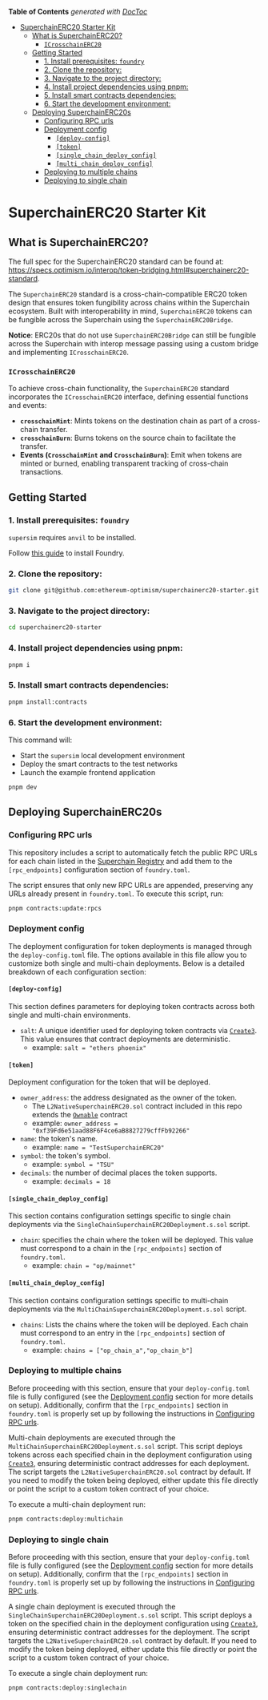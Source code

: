 <!-- START doctoc generated TOC please keep comment here to allow auto update -->
<!-- DON'T EDIT THIS SECTION, INSTEAD RE-RUN doctoc TO UPDATE -->
**Table of Contents**  *generated with [DocToc](https://github.com/thlorenz/doctoc)*

- [SuperchainERC20 Starter Kit](#superchainerc20-starter-kit)
  - [What is SuperchainERC20?](#what-is-superchainerc20)
    - [`ICrosschainERC20`](#icrosschainerc20)
  - [Getting Started](#getting-started)
    - [1. Install prerequisites: `foundry`](#1-install-prerequisites-foundry)
    - [2. Clone the repository:](#2-clone-the-repository)
    - [3. Navigate to the project directory:](#3-navigate-to-the-project-directory)
    - [4. Install project dependencies using pnpm:](#4-install-project-dependencies-using-pnpm)
    - [5. Install smart contracts dependencies:](#5-install-smart-contracts-dependencies)
    - [6. Start the development environment:](#6-start-the-development-environment)
  - [Deploying SuperchainERC20s](#deploying-superchainerc20s)
    - [Configuring RPC urls](#configuring-rpc-urls)
    - [Deployment config](#deployment-config)
      - [`[deploy-config]`](#deploy-config)
      - [`[token]`](#token)
      - [`[single_chain_deploy_config]`](#single_chain_deploy_config)
      - [`[multi_chain_deploy_config]`](#multi_chain_deploy_config)
    - [Deploying to multiple chains](#deploying-to-multiple-chains)
    - [Deploying to single chain](#deploying-to-single-chain)

<!-- END doctoc generated TOC please keep comment here to allow auto update -->

# SuperchainERC20 Starter Kit

## What is SuperchainERC20?

The full spec for the SuperchainERC20 standard can be found at: https://specs.optimism.io/interop/token-bridging.html#superchainerc20-standard. 

The `SuperchainERC20` standard is a cross-chain-compatible ERC20 token design that ensures token fungibility across chains within the Superchain ecosystem. Built with interoperability in mind, `SuperchainERC20` tokens can be fungible across the Superchain using the `SuperchainERC20Bridge`.

**Notice**: ERC20s that do not use `SuperchainERC20Bridge` can still be fungible across the Superchain with interop message passing using a custom bridge and implementing `ICrosschainERC20`.

### `ICrosschainERC20`

To achieve cross-chain functionality, the `SuperchainERC20` standard incorporates the `ICrosschainERC20` interface, defining essential functions and events:

- **`crosschainMint`**: Mints tokens on the destination chain as part of a cross-chain transfer.
- **`crosschainBurn`**: Burns tokens on the source chain to facilitate the transfer.
- **Events (`CrosschainMint` and `CrosschainBurn`)**: Emit when tokens are minted or burned, enabling transparent tracking of cross-chain transactions.

## Getting Started

### 1. Install prerequisites: `foundry`

`supersim` requires `anvil` to be installed.

Follow [this guide](https://book.getfoundry.sh/getting-started/installation) to install Foundry.

### 2. Clone the repository:

```sh
git clone git@github.com:ethereum-optimism/superchainerc20-starter.git
```

### 3. Navigate to the project directory:

```sh
cd superchainerc20-starter
```

### 4. Install project dependencies using pnpm:

```sh
pnpm i
```

### 5. Install smart contracts dependencies:

```sh
pnpm install:contracts
```

### 6. Start the development environment:

This command will:

- Start the `supersim` local development environment
- Deploy the smart contracts to the test networks
- Launch the example frontend application

```sh
pnpm dev
```

## Deploying SuperchainERC20s

### Configuring RPC urls

This repository includes a script to automatically fetch the public RPC URLs for each chain listed in the [Superchain Registry](https://github.com/ethereum-optimism/superchain-registry/blob/main/chainList.json) and add them to the `[rpc_endpoints]` configuration section of `foundry.toml`.

The script ensures that only new RPC URLs are appended, preserving any URLs already present in `foundry.toml`. To execute this script, run:
```sh
pnpm contracts:update:rpcs
```

### Deployment config

The deployment configuration for token deployments is managed through the `deploy-config.toml` file. The options available in this file allow you to customize both single and multi-chain deployments. Below is a detailed breakdown of each configuration section:

#### `[deploy-config]`

This section defines parameters for deploying token contracts across both single and multi-chain environments.

- `salt`: A unique identifier used for deploying token contracts via [`Create3`](https://github.com/pcaversaccio/createx/blob/8c91357af5eb3454eb84103863d8a49a15613883/src/CreateX.sol#L630). This value ensures that contract deployments are deterministic.
    - example: `salt = "ethers phoenix"`

#### `[token]`

Deployment configuration for the token that will be deployed.

- `owner_address`: the address designated as the owner of the token.
    - The `L2NativeSuperchainERC20.sol` contract included in this repo extends the [`Ownable`](https://github.com/Vectorized/solady/blob/c3b2ffb4a3334ea519555c5ea11fb0e666f8c2bc/src/auth/Ownable.sol) contract
    - example: `owner_address = "0xf39Fd6e51aad88F6F4ce6aB8827279cffFb92266"`
- `name`: the token's name.
    - example: `name = "TestSuperchainERC20"`
- `symbol`: the token's symbol.
    - example: `symbol = "TSU"`
- `decimals`: the number of decimal places the token supports.
    - example: `decimals = 18`

#### `[single_chain_deploy_config]`

This section contains configuration settings specific to single chain deployments via the `SingleChainSuperchainERC20Deployment.s.sol` script.

- `chain`: specifies the chain where the token will be deployed. This value must correspond to a chain in the `[rpc_endpoints]` section of `foundry.toml`.
  - example: `chain = "op/mainnet"`

#### `[multi_chain_deploy_config]`

This section contains configuration settings specific to multi-chain deployments via the `MultiChainSuperchainERC20Deployment.s.sol` script.

- `chains`: Lists the chains where the token will be deployed. Each chain must correspond to an entry in the `[rpc_endpoints]` section of `foundry.toml`.
  - example: `chains = ["op_chain_a","op_chain_b"]`

### Deploying to multiple chains

Before proceeding with this section, ensure that your `deploy-config.toml` file is fully configured (see the [Deployment config](#deployment-config) section for more details on setup). Additionally, confirm that the `[rpc_endpoints]` section in `foundry.toml` is properly set up by following the instructions in [Configuring RPC urls](#configuring-rpc-urls).

Multi-chain deployments are executed through the `MultiChainSuperchainERC20Deployment.s.sol` script. This script deploys tokens across each specified chain in the deployment configuration using [`Create3`](https://github.com/pcaversaccio/createx/blob/8c91357af5eb3454eb84103863d8a49a15613883/src/CreateX.sol#L630), ensuring deterministic contract addresses for each deployment. The script targets the `L2NativeSuperchainERC20.sol` contract by default. If you need to modify the token being deployed, either update this file directly or point the script to a custom token contract of your choice.

To execute a multi-chain deployment run:

```sh
pnpm contracts:deploy:multichain

```

### Deploying to single chain

Before proceeding with this section, ensure that your `deploy-config.toml` file is fully configured (see the [Deployment config](#deployment-config) section for more details on setup). Additionally, confirm that the `[rpc_endpoints]` section in `foundry.toml` is properly set up by following the instructions in [Configuring RPC urls](#configuring-rpc-urls).

A single chain deployment is executed through the `SingleChainSuperchainERC20Deployment.s.sol` script. This script deploys a token on the specified chain in the deployment configuration using [`Create3`](https://github.com/pcaversaccio/createx/blob/8c91357af5eb3454eb84103863d8a49a15613883/src/CreateX.sol#L630), ensuring deterministic contract addresses for the deployment. The script targets the `L2NativeSuperchainERC20.sol` contract by default. If you need to modify the token being deployed, either update this file directly or point the script to a custom token contract of your choice.

To execute a single chain deployment run:

```sh
pnpm contracts:deploy:singlechain

```
